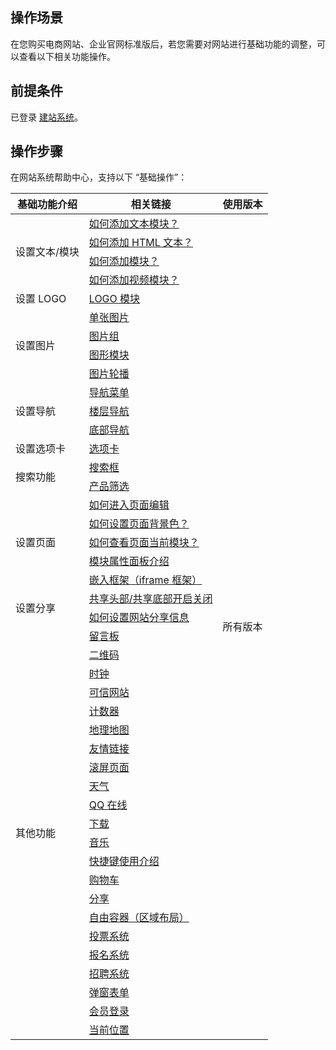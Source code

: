 ## 操作场景
在您购买电商网站、企业官网标准版后，若您需要对网站进行基础功能的调整，可以查看以下相关功能操作。

## 前提条件
已登录 [建站系统](https://admin.site.my-qcloud.com/)。

## 操作步骤
在网站系统帮助中心，支持以下 “基础操作”：

<table>
<thead>
<tr>
<th>基础功能介绍</th>
<th>相关链接</th>
<th>使用版本</th>
</tr>
</thead>
<tbody><tr>
<td  rowspan="4">设置文本/模块</td>
<td><a href="https://admin.site.my-qcloud.com/xi/help?id=1250">如何添加文本模块？</a></td>
<td rowspan="44">所有版本</td>
</tr>
<tr>
<td><a href="https://admin.site.my-qcloud.com/xi/help?id=1296">如何添加 HTML 文本？</a></td>
</tr>
<tr>
<td><a href="https://admin.site.my-qcloud.com/xi/help?id=1182">如何添加模块？</a></td>
</tr>
<tr>
<td><a href="https://admin.site.my-qcloud.com/xi/help?id=1280">如何添加视频模块？</a></td>
</tr>
<tr>
<td  rowspan="1">设置 LOGO</td>
<td><a href="https://admin.site.my-qcloud.com/xi/help?id=1252">LOGO 模块</a></td>
</tr>
<tr>
<td  rowspan="4">设置图片</td>
<td><a href="https://admin.site.my-qcloud.com/xi/help?id=1254">单张图片</a></td>
</tr>
<tr>
<td><a href="https://admin.site.my-qcloud.com/xi/help?id=1255">图片组</a></td>
</tr>
<tr>
<td><a href="https://admin.site.my-qcloud.com/xi/help?id=1248">图形模块</a></td>
</tr>
<tr>
<td><a href="https://admin.site.my-qcloud.com/xi/help?id=1256">图片轮播</a></td>
</tr>
<tr>
<td  rowspan="3">设置导航</td>
<td><a href="https://admin.site.my-qcloud.com/xi/help?id=1257">导航菜单</a></td>
</tr>
<tr>
<td><a href="https://admin.site.my-qcloud.com/xi/help?id=1294">楼层导航</a></td>
</tr>
<tr>
<td><a href="https://admin.site.my-qcloud.com/xi/help?id=1317">底部导航</a></td>
</tr>
<tr>
<td  rowspan="1">设置选项卡</td>
<td><a href="https://admin.site.my-qcloud.com/xi/help?id=1258">选项卡</a></td>
</tr>
<tr>
<td  rowspan="2">搜索功能</td>
<td><a href="https://admin.site.my-qcloud.com/xi/help?id=1261">搜索框</a></td>
</tr>
<tr>
<td><a href="https://admin.site.my-qcloud.com/xi/help?id=1298">产品筛选</a></td>
</tr>
<tr>
<td  rowspan="5">设置页面</td>
<td><a href="https://admin.site.my-qcloud.com/xi/help?id=1549">如何进入页面编辑</a></td>
</tr>
<tr>
<td><a href="https://admin.site.my-qcloud.com/xi/help?id=1253">如何设置页面背景色？</a></td>
</tr>
<tr>
<td><a href="https://admin.site.my-qcloud.com/xi/help?id=1196">如何查看页面当前模块？</a></td>
</tr>
<tr>
<td><a href="https://admin.site.my-qcloud.com/xi/help?id=1242">模块属性面板介绍</a></td>
</tr>
<tr>
<td><a href="https://admin.site.my-qcloud.com/xi/help?id=1260">嵌入框架（iframe 框架）</a></td>
</tr>
<tr>
<td  rowspan="2">设置分享</td>
<td><a href="https://admin.site.my-qcloud.com/xi/help?id=1199">共享头部/共享底部开启关闭</a></td>
</tr>
<tr>
<td><a href="https://admin.site.my-qcloud.com/xi/help?id=1190">如何设置网站分享信息</a></td>
</tr>
<tr>
<td  rowspan="22">其他功能</td>
<td><a href="https://admin.site.my-qcloud.com/xi/help?id=1315">留言板</a></td>
</tr>
<tr>
<td><a href="https://admin.site.my-qcloud.com/xi/help?id=1314">二维码</a></td>
</tr>
<tr>
<td><a href="https://admin.site.my-qcloud.com/xi/help?id=1312">时钟</a></td>
</tr>
<tr>
<td><a href="https://admin.site.my-qcloud.com/xi/help?id=1311">可信网站</a></td>
</tr>
<tr>
<td><a href="https://admin.site.my-qcloud.com/xi/help?id=1310">计数器</a></td>
</tr>
<tr>
<td><a href="https://admin.site.my-qcloud.com/xi/help?id=1309">地理地图</a></td>
</tr>
<tr>
<td><a href="https://admin.site.my-qcloud.com/xi/help?id=1302">友情链接</a></td>
</tr>
<tr>
<td><a href="https://admin.site.my-qcloud.com/xi/help?id=1295">滚屏页面</a></td>
</tr>
<tr>
<td><a href="https://admin.site.my-qcloud.com/xi/help?id=1285">天气</a></td>
</tr>
<tr>
<td><a href="https://admin.site.my-qcloud.com/xi/help?id=1284">QQ 在线</a></td>
</tr>
<tr>
<td><a href="https://admin.site.my-qcloud.com/xi/help?id=1282">下载</a></td>
</tr>
<tr>
<td><a href="https://admin.site.my-qcloud.com/xi/help?id=1281">音乐</a></td>
</tr>
<tr>
<td><a href="https://admin.site.my-qcloud.com/xi/help?id=1189">快捷键使用介绍</a></td>
</tr>
<tr>
<td><a href="https://admin.site.my-qcloud.com/xi/help?id=1271">购物车</a></td>
</tr>
<tr>
<td><a href="https://admin.site.my-qcloud.com/xi/help?id=1283">分享</a></td>
</tr>
<tr>
<td><a href="https://admin.site.my-qcloud.com/xi/help?id=1249">自由容器（区域布局）</a></td>
</tr>
<tr>
<td><a href="https://admin.site.my-qcloud.com/xi/help?id=1262">投票系统</a></td>
</tr>
<tr>
<td><a href="https://admin.site.my-qcloud.com/xi/help?id=1263">报名系统</a></td>
</tr>
<tr>
<td><a href="https://admin.site.my-qcloud.com/xi/help?id=1264">招聘系统</a></td>
</tr>
<tr>
<td><a href="https://admin.site.my-qcloud.com/xi/help?id=1313">弹窗表单</a></td>
</tr>
<tr>
<td><a href="https://admin.site.my-qcloud.com/xi/help?id=1265">会员登录</a></td>
</tr>
<tr>
<td><a href="https://admin.site.my-qcloud.com/xi/help?id=1259">当前位置</a></td>
</tr>

</tbody></table>

